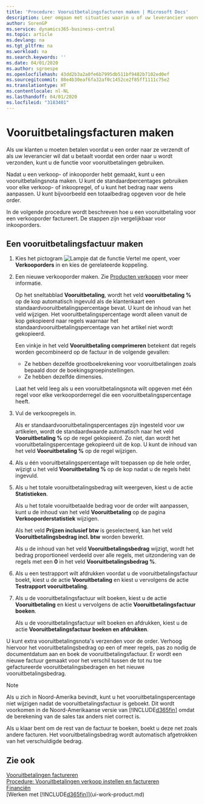 ```yaml
---
title: 'Procedure: Vooruitbetalingsfacturen maken | Microsoft Docs'
description: Leer omgaan met situaties waarin u of uw leverancier vooruitbetaling verlangt.
author: SorenGP
ms.service: dynamics365-business-central
ms.topic: article
ms.devlang: na
ms.tgt_pltfrm: na
ms.workload: na
ms.search.keywords: ''
ms.date: 04/01/2020
ms.author: sgroespe
ms.openlocfilehash: 43dd2b3a2a0fe6b7995db511bf9482b7102ed0ef
ms.sourcegitcommit: 88e4b30eaf6fa32af0c1452ce2f85ff1111c75e2
ms.translationtype: HT
ms.contentlocale: nl-NL
ms.lasthandoff: 04/01/2020
ms.locfileid: "3183401"
---
```

# <a name="create-prepayment-invoices"></a>Vooruitbetalingsfacturen maken
Als uw klanten u moeten betalen voordat u een order naar ze verzendt of als uw leverancier wil dat u betaalt voordat een order naar u wordt verzonden, kunt u de functie voor vooruitbetalingen gebruiken.  

Nadat u een verkoop- of inkooporder hebt gemaakt, kunt u een vooruitbetalingsnota maken. U kunt de standaardpercentages gebruiken voor elke verkoop- of inkoopregel, of u kunt het bedrag naar wens aanpassen. U kunt bijvoorbeeld een totaalbedrag opgeven voor de hele order.  

In de volgende procedure wordt beschreven hoe u een vooruitbetaling voor een verkooporder factureert. De stappen zijn vergelijkbaar voor inkooporders.  

## <a name="to-create-a-prepayment-invoice"></a>Een vooruitbetalingsfactuur maken  
1. Kies het pictogram ![Lampje dat de functie Vertel me opent](media/ui-search/search_small.png "Vertel me wat u wilt doen"), voer **Verkooporders** in en kies de gerelateerde koppeling.  
2. Een nieuwe verkooporder maken. Zie [Producten verkopen](sales-how-sell-products.md) voor meer informatie.  

    Op het sneltabblad **Vooruitbetaling**, wordt het veld **vooruitbetaling %** op de kop automatisch ingevuld als de klantenkaart een standaardvooruitbetalingspercentage bevat. U kunt de inhoud van het veld wijzigen. Het vooruitbetalingspercentage wordt alleen vanuit de kop gekopieerd naar regels waarnaar het standaardvooruitbetalingspercentage van het artikel niet wordt gekopieerd.  

    Een vinkje in het veld **Vooruitbetaling comprimeren** betekent dat regels worden gecombineerd op de factuur in de volgende gevallen:  
    - Ze hebben dezelfde grootboekrekening voor vooruitbetalingen zoals bepaald door de boekingsgroepinstellingen.  
    - Ze hebben dezelfde dimensies.  

    Laat het veld leeg als u een vooruitbetalingsnota wilt opgeven met één regel voor elke verkooporderregel die een vooruitbetalingspercentage heeft.  

3. Vul de verkoopregels in.  

    Als er standaardvooruitbetalingspercentages zijn ingesteld voor uw artikelen, wordt de standaardwaarde automatisch naar het veld **Vooruitbetaling %** op de regel gekopieerd. Zo niet, dan wordt het vooruitbetalingspercentage gekopieerd uit de kop. U kunt de inhoud van het veld **Vooruitbetaling %** op de regel wijzigen.  
4. Als u één vooruitbetalingspercentage wilt toepassen op de hele order, wijzigt u het veld **Vooruitbetaling %** op de kop nadat u de regels hebt ingevuld.  
5. Als u het totale vooruitbetalingsbedrag wilt weergeven, kiest u de actie **Statistieken**.

    Als u het totale vooruitbetaalde bedrag voor de order wilt aanpassen, kunt u de inhoud van het veld **Vooruitbetaling** op de pagina **Verkooporderstatistiek** wijzigen.  

    Als het veld **Prijzen inclusief btw** is geselecteerd, kan het veld **Vooruitbetalingsbedrag incl. btw** worden bewerkt.  

    Als u de inhoud van het veld **Vooruitbetalingsbedrag** wijzigt, wordt het bedrag proportioneel verdeeld over alle regels, met uitzondering van de regels met een **0** in het veld **Vooruitbetalingsbedrag %**.  
6. Als u een testrapport wilt afdrukken voordat u de vooruitbetalingsfactuur boekt, kiest u de actie **Vooruitbetaling** en kiest u vervolgens de actie **Testrapport vooruitbetaling**.  
7. Als u de vooruitbetalingsfactuur wilt boeken, kiest u de actie **Vooruitbetaling** en kiest u vervolgens de actie **Vooruitbetalingsfactuur boeken**.  

    Als u de vooruitbetalingsfactuur wilt boeken en afdrukken, kiest u de actie **Vooruitbetalingsfactuur boeken en afdrukken**.  

U kunt extra vooruitbetalingsnota's verzenden voor de order. Verhoog hiervoor het vooruitbetalingsbedrag op een of meer regels, pas zo nodig de documentdatum aan en boek de vooruitbetalingsfactuur. Er wordt een nieuwe factuur gemaakt voor het verschil tussen de tot nu toe gefactureerde vooruitbetalingsbedragen en het nieuwe vooruitbetalingsbedrag.  

> [!NOTE]  
>  Als u zich in Noord-Amerika bevindt, kunt u het vooruitbetalingspercentage niet wijzigen nadat de vooruitbetalingsfactuur is geboekt. Dit wordt voorkomen in de Noord-Amerikaanse versie van [!INCLUDE[d365fin](includes/d365fin_md.md)] omdat de berekening van de sales tax anders niet correct is.  

 Als u klaar bent om de rest van de factuur te boeken, boekt u deze net zoals andere facturen. Het vooruitbetalingsbedrag wordt automatisch afgetrokken van het verschuldigde bedrag.  

## <a name="see-also"></a>Zie ook  
[Vooruitbetalingen factureren](finance-invoice-prepayments.md)  
[Procedure: Vooruitbetalingen verkoop instellen en factureren](walkthrough-setting-up-and-invoicing-sales-prepayments.md)  
[Financiën](finance.md)  
[Werken met [!INCLUDE[d365fin](includes/d365fin_md.md)]](ui-work-product.md)
